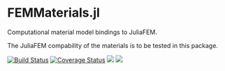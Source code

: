 # FEMMaterials.jl

Computational material model bindings to JuliaFEM.

The JuliaFEM compability of the materials is to be tested in this package.

[![Build Status](https://travis-ci.org/JuliaFEM/Materials.jl.svg?branch=master)](https://travis-ci.org/JuliaFEM/FEMMaterials.jl)
[![Coverage Status](https://coveralls.io/repos/github/JuliaFEM/Materials.jl/badge.svg?branch=master)](https://coveralls.io/github/JuliaFEM/FEMMaterials.jl?branch=master)
[![](https://img.shields.io/badge/docs-stable-blue.svg)](https://juliafem.github.io/FEMMaterials.jl/stable)
[![](https://img.shields.io/badge/docs-latest-blue.svg)](https://juliafem.github.io/FEMMaterials.jl/latest)
